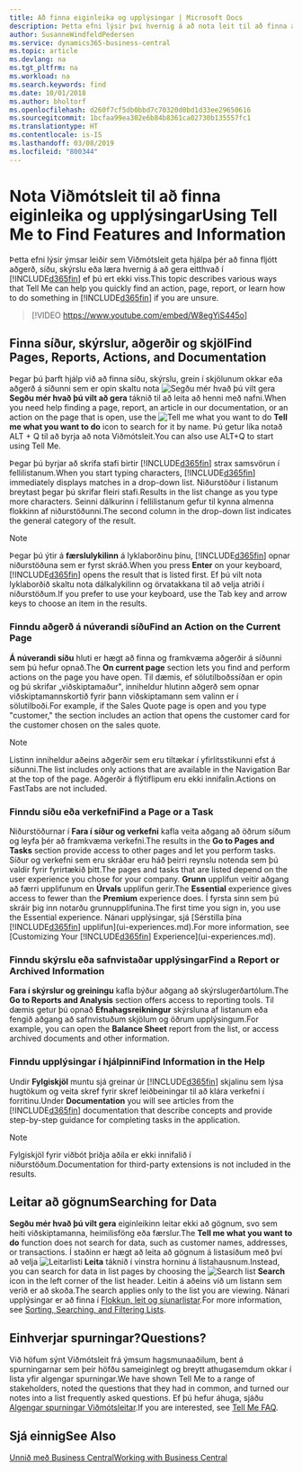 ```yaml
---
title: Að finna eiginleika og upplýsingar | Microsoft Docs
description: Þetta efni lýsir því hvernig á að nota leit til að finna aðgerðir, síður, skýrslur, skjöl og gögn.
author: SusanneWindfeldPedersen
ms.service: dynamics365-business-central
ms.topic: article
ms.devlang: na
ms.tgt_pltfrm: na
ms.workload: na
ms.search.keywords: find
ms.date: 10/01/2018
ms.author: bholtorf
ms.openlocfilehash: d260f7cf5db0bbd7c70320d0bd1d33ee29650616
ms.sourcegitcommit: 1bcfaa99ea302e6b84b8361ca02730b135557fc1
ms.translationtype: HT
ms.contentlocale: is-IS
ms.lasthandoff: 03/08/2019
ms.locfileid: "800344"
---
```

# <a name="using-tell-me-to-find-features-and-information"></a><span data-ttu-id="5bc85-103">Nota Viðmótsleit til að finna eiginleika og upplýsingar</span><span class="sxs-lookup"><span data-stu-id="5bc85-103">Using Tell Me to Find Features and Information</span></span>  
<span data-ttu-id="5bc85-104">Þetta efni lýsir ýmsar leiðir sem Viðmótsleit geta hjálpa þér að finna fljótt aðgerð, síðu, skýrslu eða læra hvernig á að gera eitthvað í [!INCLUDE[d365fin](includes/d365fin_md.md)] ef þú ert ekki viss.</span><span class="sxs-lookup"><span data-stu-id="5bc85-104">This topic describes various ways that Tell Me can help you quickly find an action, page, report, or learn how to do something in [!INCLUDE[d365fin](includes/d365fin_md.md)] if you are unsure.</span></span>  

> [!VIDEO https://www.youtube.com/embed/W8egYiS445o]

## <a name="find-pages-reports-actions-and-documentation"></a><span data-ttu-id="5bc85-105">Finna síður, skýrslur, aðgerðir og skjöl</span><span class="sxs-lookup"><span data-stu-id="5bc85-105">Find Pages, Reports, Actions, and Documentation</span></span> 
<span data-ttu-id="5bc85-106">Þegar þú þarft hjálp við að finna síðu, skýrslu, grein í skjölunum okkar eða aðgerð á síðunni sem er opin skaltu nota ![Segðu mér hvað þú vilt gera](media/ui-search/search.png "Leita að síðu eða skýrslu") **Segðu mér hvað þú vilt að gera** táknið til að leita að henni með nafni.</span><span class="sxs-lookup"><span data-stu-id="5bc85-106">When you need help finding a page, report, an article in our documentation, or an action on the page that is open, use the ![Tell me what you want to do](media/ui-search/search.png "Search for Page or Report") **Tell me what you want to do** icon to search for it by name.</span></span> <span data-ttu-id="5bc85-107">Þú getur líka notað ALT + Q til að byrja að nota Viðmótsleit.</span><span class="sxs-lookup"><span data-stu-id="5bc85-107">You can also use ALT+Q to start using Tell Me.</span></span>

<span data-ttu-id="5bc85-108">Þegar þú byrjar að skrifa stafi birtir [!INCLUDE[d365fin](includes/d365fin_md.md)] strax samsvörun í fellilistanum.</span><span class="sxs-lookup"><span data-stu-id="5bc85-108">When you start typing characters, [!INCLUDE[d365fin](includes/d365fin_md.md)] immediately displays matches in a drop-down list.</span></span> <span data-ttu-id="5bc85-109">Niðurstöður í listanum breytast þegar þú skrifar fleiri stafi.</span><span class="sxs-lookup"><span data-stu-id="5bc85-109">Results in the list change as you type more characters.</span></span> <span data-ttu-id="5bc85-110">Seinni dálkurinn í fellilistanum gefur til kynna almenna flokkinn af niðurstöðunni.</span><span class="sxs-lookup"><span data-stu-id="5bc85-110">The second column in the drop-down list indicates the general category of the result.</span></span>   

> [!NOTE]  
>   <span data-ttu-id="5bc85-111">Þegar þú ýtir á **færslulykilinn** á lyklaborðinu þínu, [!INCLUDE[d365fin](includes/d365fin_md.md)] opnar niðurstöðuna sem er fyrst skráð.</span><span class="sxs-lookup"><span data-stu-id="5bc85-111">When you press **Enter** on your keyboard, [!INCLUDE[d365fin](includes/d365fin_md.md)] opens the result that is listed first.</span></span> <span data-ttu-id="5bc85-112">Ef þú vilt nota lyklaborðið skaltu nota dálkalykilinn og örvatakkana til að velja atriði í niðurstöðum.</span><span class="sxs-lookup"><span data-stu-id="5bc85-112">If you prefer to use your keyboard, use the Tab key and arrow keys to choose an item in the results.</span></span>

### <a name="find-an-action-on-the-current-page"></a><span data-ttu-id="5bc85-113">Finndu aðgerð á núverandi síðu</span><span class="sxs-lookup"><span data-stu-id="5bc85-113">Find an Action on the Current Page</span></span>
<span data-ttu-id="5bc85-114">**Á núverandi síðu** hluti er hægt að finna og framkvæma aðgerðir á síðunni sem þú hefur opnað.</span><span class="sxs-lookup"><span data-stu-id="5bc85-114">The **On current page** section lets you find and perform actions on the page you have open.</span></span> <span data-ttu-id="5bc85-115">Til dæmis, ef sölutilboðssíðan er opin og þú skrifar „viðskiptamaður", inniheldur hlutinn aðgerð sem opnar viðskiptamannskortið fyrir þann viðskiptamann sem valinn er í sölutilboði.</span><span class="sxs-lookup"><span data-stu-id="5bc85-115">For example, if the Sales Quote page is open and you type "customer," the section includes an action that opens the customer card for the customer chosen on the sales quote.</span></span> 

> [!NOTE]  
>   <span data-ttu-id="5bc85-116">Listinn inniheldur aðeins aðgerðir sem eru tiltækar í yfirlitsstikunni efst á síðunni.</span><span class="sxs-lookup"><span data-stu-id="5bc85-116">The list includes only actions that are available in the Navigation Bar at the top of the page.</span></span> <span data-ttu-id="5bc85-117">Aðgerðir á flýtiflipum eru ekki innifalin.</span><span class="sxs-lookup"><span data-stu-id="5bc85-117">Actions on FastTabs are not included.</span></span>  

### <a name="find-a-page-or-a-task"></a><span data-ttu-id="5bc85-118">Finndu síðu eða verkefni</span><span class="sxs-lookup"><span data-stu-id="5bc85-118">Find a Page or a Task</span></span>
<span data-ttu-id="5bc85-119">Niðurstöðurnar í **Fara í síður og verkefni** kafla veita aðgang að öðrum síðum og leyfa þér að framkvæma verkefni.</span><span class="sxs-lookup"><span data-stu-id="5bc85-119">The results in the **Go to Pages and Tasks** section provide access to other pages and let you perform tasks.</span></span> <span data-ttu-id="5bc85-120">Síður og verkefni sem eru skráðar eru háð þeirri reynslu notenda sem þú valdir fyrir fyrirtækið þitt.</span><span class="sxs-lookup"><span data-stu-id="5bc85-120">The pages and tasks that are listed depend on the user experience you chose for your company.</span></span> <span data-ttu-id="5bc85-121">**Grunn** upplifun veitir aðgang að færri upplifunum en **Úrvals** upplifun gerir.</span><span class="sxs-lookup"><span data-stu-id="5bc85-121">The **Essential** experience gives access to fewer than the **Premium** experience does.</span></span> <span data-ttu-id="5bc85-122">Í fyrsta sinn sem þú skráir þig inn notarðu grunnupplifunina.</span><span class="sxs-lookup"><span data-stu-id="5bc85-122">The first time you sign in, you use the Essential experience.</span></span> <span data-ttu-id="5bc85-123">Nánari upplýsingar, sjá [Sérstilla þína [!INCLUDE[d365fin](includes/d365fin_md.md)] upplifun](ui-experiences.md).</span><span class="sxs-lookup"><span data-stu-id="5bc85-123">For more information, see [Customizing Your [!INCLUDE[d365fin](includes/d365fin_md.md)] Experience](ui-experiences.md).</span></span>

### <a name="find-a-report-or-archived-information"></a><span data-ttu-id="5bc85-124">Finndu skýrslu eða safnvistaðar upplýsingar</span><span class="sxs-lookup"><span data-stu-id="5bc85-124">Find a Report or Archived Information</span></span>
<span data-ttu-id="5bc85-125">**Fara í skýrslur og greiningu** kafla býður aðgang að skýrslugerðartólum.</span><span class="sxs-lookup"><span data-stu-id="5bc85-125">The **Go to Reports and Analysis** section offers access to reporting tools.</span></span> <span data-ttu-id="5bc85-126">Til dæmis getur þú opnað **Efnahagsreikningur** skýrsluna af listanum eða fengið aðgang að safnvistuðum skjölum og öðrum upplýsingum.</span><span class="sxs-lookup"><span data-stu-id="5bc85-126">For example, you can open the **Balance Sheet** report from the list, or access archived documents and other information.</span></span>  

### <a name="find-information-in-the-help"></a><span data-ttu-id="5bc85-127">Finndu upplýsingar í hjálpinni</span><span class="sxs-lookup"><span data-stu-id="5bc85-127">Find Information in the Help</span></span>
<span data-ttu-id="5bc85-128">Undir **Fylgiskjöl** muntu sjá greinar úr [!INCLUDE[d365fin](includes/d365fin_md.md)] skjalinu sem lýsa hugtökum og veita skref fyrir skref leiðbeiningar til að klára verkefni í forritinu.</span><span class="sxs-lookup"><span data-stu-id="5bc85-128">Under **Documentation** you will see articles from the [!INCLUDE[d365fin](includes/d365fin_md.md)] documentation that describe concepts and provide step-by-step guidance for completing tasks in the application.</span></span>    

> [!NOTE]  
>   <span data-ttu-id="5bc85-129">Fylgiskjöl fyrir viðbót þriðja aðila er ekki innifalið í niðurstöðum.</span><span class="sxs-lookup"><span data-stu-id="5bc85-129">Documentation for third-party extensions is not included in the results.</span></span> 

## <a name="searching-for-data"></a><span data-ttu-id="5bc85-130">Leitar að gögnum</span><span class="sxs-lookup"><span data-stu-id="5bc85-130">Searching for Data</span></span>
<span data-ttu-id="5bc85-131">**Segðu mér hvað þú vilt gera** eiginleikinn leitar ekki að gögnum, svo sem heiti viðskiptamanna, heimilisföng eða færslur.</span><span class="sxs-lookup"><span data-stu-id="5bc85-131">The **Tell me what you want to do** function does not search for data, such as customer names, addresses, or transactions.</span></span> <span data-ttu-id="5bc85-132">Í staðinn er hægt að leita að gögnum á listasíðum með því að velja ![Leitarlisti](media/ui-search/search-list.png "Tákn leitarlista") **Leita** táknið í vinstra horninu á listahausnum.</span><span class="sxs-lookup"><span data-stu-id="5bc85-132">Instead, you can search for data in list pages by choosing the ![Search list](media/ui-search/search-list.png "Search list icon") **Search** icon in the left corner of the list header.</span></span> <span data-ttu-id="5bc85-133">Leitin á aðeins við um listann sem verið er að skoða.</span><span class="sxs-lookup"><span data-stu-id="5bc85-133">The search applies only to the list you are viewing.</span></span> <span data-ttu-id="5bc85-134">Nánari upplýsingar er að finna í [Flokkun, leit og síunarlistar](ui-enter-criteria-filters.md).</span><span class="sxs-lookup"><span data-stu-id="5bc85-134">For more information, see [Sorting, Searching, and Filtering Lists](ui-enter-criteria-filters.md).</span></span>

## <a name="questions"></a><span data-ttu-id="5bc85-135">Einhverjar spurningar?</span><span class="sxs-lookup"><span data-stu-id="5bc85-135">Questions?</span></span>
<span data-ttu-id="5bc85-136">Við höfum sýnt Viðmótsleit frá ýmsum hagsmunaaðilum, bent á spurningarnar sem þeir höfðu sameiginlegt og breytt athugasemdum okkar í lista yfir algengar spurningar.</span><span class="sxs-lookup"><span data-stu-id="5bc85-136">We have shown Tell Me to a range of stakeholders, noted the questions that they had in common, and turned our notes into a list frequently asked questions.</span></span> <span data-ttu-id="5bc85-137">Ef þú hefur áhuga, sjáðu [Algengar spurningar Viðmótsleitar](ui-search-faq.md).</span><span class="sxs-lookup"><span data-stu-id="5bc85-137">If you are interested, see [Tell Me FAQ](ui-search-faq.md).</span></span>

## <a name="see-also"></a><span data-ttu-id="5bc85-138">Sjá einnig</span><span class="sxs-lookup"><span data-stu-id="5bc85-138">See Also</span></span>
[<span data-ttu-id="5bc85-139">Unnið með Business Central</span><span class="sxs-lookup"><span data-stu-id="5bc85-139">Working with Business Central</span></span>](ui-work-product.md)